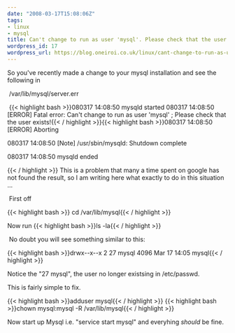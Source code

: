 ```yaml
---
date: "2008-03-17T15:08:06Z"
tags:
- linux
- mysql
title: Can't change to run as user 'mysql'. Please check that the user exists!
wordpress_id: 17
wordpress_url: https://blog.oneiroi.co.uk/linux/cant-change-to-run-as-user-mysql-please-check-that-the-user-exists
---
```

So you've recently made a change to your mysql installation and see the following in

 /var/lib/mysql/server.err

 {{< highlight bash >}}080317 14:08:50 mysqld started
080317 14:08:50 [ERROR] Fatal error: Can't change to run as user 'mysql' ; Please check that the user exists!{{< / highlight >}}{{< highlight bash >}}080317 14:08:50 [ERROR] Aborting

080317 14:08:50 [Note] /usr/sbin/mysqld: Shutdown complete

080317 14:08:50 mysqld ended

{{< / highlight >}} This is a problem that many a time spent on google has not found the result, so I am writing here what exactly to do in this situation ...

 First off

{{< highlight bash >}} cd /var/lib/mysql{{< / highlight >}}

Now run {{< highlight bash >}}ls -la{{< / highlight >}}

 No doubt you will see something similar to this:

{{< highlight bash >}}drwx--x--x   2 27 mysql     4096 Mar 17 14:05 mysql{{< / highlight >}}

Notice the "27 mysql", the user no longer existsing in /etc/passwd.

This is fairly simple to fix.

{{< highlight bash >}}adduser mysql{{< / highlight >}}
{{< highlight bash >}}chown mysql:mysql -R /var/lib/mysql{{< / highlight >}}

Now start up Mysql i.e. "service start mysql" and everyhing _should_ be fine. 
